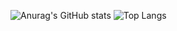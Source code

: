 ![Anurag's GitHub stats](https://github-readme-stats.vercel.app/api?username=jeonghoonchoi74&show_icons=true&theme=cobalt) 
![Top Langs](https://github-readme-stats.vercel.app/api/top-langs/?username=jeonghoonchoi74&layout=compact)


